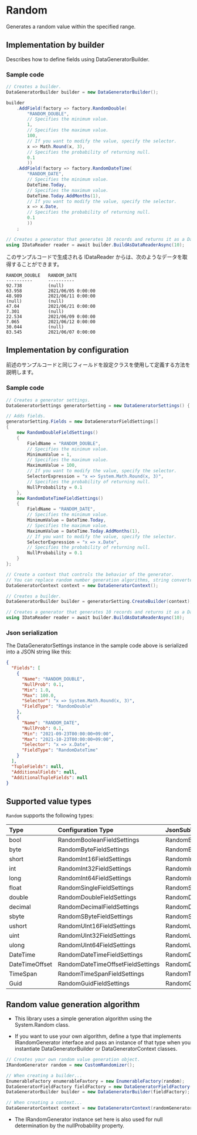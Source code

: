 # Random

Generates a random value within the specified range.

## Implementation by builder

Describes how to define fields using DataGeneratorBuilder.

### Sample code

```c#
// Creates a builder.
DataGeneratorBuilder builder = new DataGeneratorBuilder();

builder
    .AddField(factory => factory.RandomDouble(
        "RANDOM_DOUBLE",
        // Specifies the minimum value.
        1,
        // Specifies the maximum value.
        100,
        // If you want to modify the value, specify the selector.
        x => Math.Round(x, 3),
        // Specifies the probability of returning null.
        0.1
        ))
    .AddField(factory => factory.RandomDateTime(
        "RANDOM_DATE",
        // Specifies the minimum value.
        DateTime.Today,
        // Specifies the maximum value.
        DateTime.Today.AddMonths(1),
        // If you want to modify the value, specify the selector.
        x => x.Date,
        // Specifies the probability of returning null.
        0.1
        ))
    ;

// Creates a generator that generates 10 records and returns it as a DataReader.
using IDataReader reader = await builder.BuildAsDataReaderAsync(10);
```

このサンプルコードで生成される IDataReader からは、次のようなデータを取得することができます。

```console
RANDOM_DOUBLE	RANDOM_DATE
----------      ----------
92.738	        (null)
63.958	        2021/06/05 0:00:00
48.989	        2021/06/11 0:00:00
(null)	        (null)
47.04	        2021/06/21 0:00:00
7.301	        (null)
22.534	        2021/06/09 0:00:00
7.065	        2021/06/12 0:00:00
30.044	        (null)
83.545	        2021/06/07 0:00:00
```

## Implementation by configuration

前述のサンプルコードと同じフィールドを設定クラスを使用して定義する方法を説明します。

### Sample code

```c#
// Creates a generator settings.
DataGeneratorSettings generatorSetting = new DataGeneratorSettings() { };

// Adds fields.
generatorSetting.Fields = new DataGeneratorFieldSettings[]
{
    new RandomDoubleFieldSettings()
    {
        FieldName = "RANDOM_DOUBLE",
        // Specifies the minimum value.
        MinimumValue = 1,
        // Specifies the maximum value.
        MaximumValue = 100,
        // If you want to modify the value, specify the selector.
        SelectorExpression = "x => System.Math.Round(x, 3)",
        // Specifies the probability of returning null.
        NullProbability = 0.1
    },
    new RandomDateTimeFieldSettings()
    {
        FieldName = "RANDOM_DATE",
        // Specifies the minimum value.
        MinimumValue = DateTime.Today,
        // Specifies the maximum value.
        MaximumValue = DateTime.Today.AddMonths(1),
        // If you want to modify the value, specify the selector.
        SelectorExpression = "x => x.Date",
        // Specifies the probability of returning null.
        NullProbability = 0.1
    }
};

// Create a context that controls the behavior of the generator.
// You can replace random number generation algorithms, string converters, etc. with your own implementation.
DataGeneratorContext context = new DataGeneratorContext();

// Creates a builder.
DataGeneratorBuilder builder = generatorSetting.CreateBuilder(context);

// Creates a generator that generates 10 records and returns it as a DataReader.
using IDataReader reader = await builder.BuildAsDataReaderAsync(10);
```


### Json serialization

The DataGeneratorSettings instance in the sample code above is serialized into a JSON string like this: 

```json
{
  "Fields": [
    {
      "Name": "RANDOM_DOUBLE",
      "NullProb": 0.1,
      "Min": 1.0,
      "Max": 100.0,
      "Selector": "x => System.Math.Round(x, 3)",
      "FieldType": "RandomDouble"
    },
    {
      "Name": "RANDOM_DATE",
      "NullProb": 0.1,
      "Min": "2021-09-23T00:00:00+09:00",
      "Max": "2021-10-23T00:00:00+09:00",
      "Selector": "x => x.Date",
      "FieldType": "RandomDateTime"
    }
  ],
  "TupleFields": null,
  "AdditionalFields": null,
  "AdditionalTupleFields": null
}
```


## Supported value types

`Random` supports the following types:

|Type|Configuration Type|JsonSubTypeName|
|:--|:--|:--|
|bool|RandomBooleanFieldSettings|RandomBoolean|
|byte|RandomByteFieldSettings|RandomByte|
|short|RandomInt16FieldSettings|RandomInt16|
|int|RandomInt32FieldSettings|RandomInt32|
|long|RandomInt64FieldSettings|RandomInt64|
|float|RandomSingleFieldSettings|RandomSingle|
|double|RandomDoubleFieldSettings|RandomDouble|
|decimal|RandomDecimalFieldSettings|RandomDecimal|
|sbyte|RandomSByteFieldSettings|RandomSByte|
|ushort|RandomUInt16FieldSettings|RandomUInt16|
|uint|RandomUInt32FieldSettings|RandomUInt32|
|ulong|RandomUInt64FieldSettings|RandomUInt64|
|DateTime|RandomDateTimeFieldSettings|RandomDateTime|
|DateTimeOffset|RandomDateTimeOffsetFieldSettings|RandomDateTimeOffset|
|TimeSpan|RandomTimeSpanFieldSettings|RandomTimeSpan|
|Guid|RandomGuidFieldSettings|RandomGuid|


## Random value generation algorithm

* This library uses a simple generation algorithm using the System.Random class.

* If you want to use your own algorithm, define a type that implements IRandomGenerator interface and pass an instance of that type when you instantiate DataGeneratorBuilder or DataGeneratorContext classes.

```c#
// Creates your own random value generation object.
IRandomGenerator random = new CustomRandomizer();

// When creating a builder...
EnumerableFactory enumerableFavtory = new EnumerableFactory(random);
DataGeneratorFieldFactory fieldFactory = new DataGeneratorFieldFactory();
DataGeneratorBuilder builder = new DataGeneratorBuilder(fieldFactory);

// When creating a context...
DataGeneratorContext context = new DataGeneratorContext(randomGenerator: random);
```

* The IRandomGenerator instance set here is also used for null determination by the nullProbability property.




